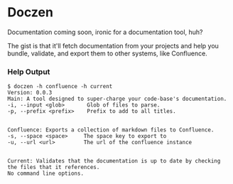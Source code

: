 
# Doczen

Documentation coming soon, ironic for a documentation tool, huh?

The gist is that it'll fetch documentation from your projects and help you bundle, validate, and export them to other systems, like Confluence.

### Help Output

```
$ doczen -h confluence -h current
Version: 0.0.3
Main: A tool designed to super-charge your code-base's documentation.
-i, --input <glob>       Glob of files to parse.
-p, --prefix <prefix>    Prefix to add to all titles.


Confluence: Exports a collection of markdown files to Confluence.
-s, --space <space>     The space key to export to
-u, --url <url>         The url of the confluence instance


Current: Validates that the documentation is up to date by checking the files that it references.
No command line options.
```
